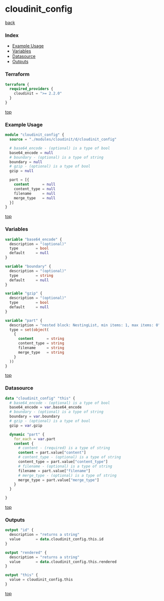 # cloudinit_config

[back](../cloudinit.md)

### Index

- [Example Usage](#example-usage)
- [Variables](#variables)
- [Datasource](#datasource)
- [Outputs](#outputs)

### Terraform

```terraform
terraform {
  required_providers {
    cloudinit = ">= 2.2.0"
  }
}
```

[top](#index)

### Example Usage

```terraform
module "cloudinit_config" {
  source = "./modules/cloudinit/d/cloudinit_config"

  # base64_encode - (optional) is a type of bool
  base64_encode = null
  # boundary - (optional) is a type of string
  boundary = null
  # gzip - (optional) is a type of bool
  gzip = null

  part = [{
    content      = null
    content_type = null
    filename     = null
    merge_type   = null
  }]
}
```

[top](#index)

### Variables

```terraform
variable "base64_encode" {
  description = "(optional)"
  type        = bool
  default     = null
}

variable "boundary" {
  description = "(optional)"
  type        = string
  default     = null
}

variable "gzip" {
  description = "(optional)"
  type        = bool
  default     = null
}

variable "part" {
  description = "nested block: NestingList, min items: 1, max items: 0"
  type = set(object(
    {
      content      = string
      content_type = string
      filename     = string
      merge_type   = string
    }
  ))
}
```

[top](#index)

### Datasource

```terraform
data "cloudinit_config" "this" {
  # base64_encode - (optional) is a type of bool
  base64_encode = var.base64_encode
  # boundary - (optional) is a type of string
  boundary = var.boundary
  # gzip - (optional) is a type of bool
  gzip = var.gzip

  dynamic "part" {
    for_each = var.part
    content {
      # content - (required) is a type of string
      content = part.value["content"]
      # content_type - (optional) is a type of string
      content_type = part.value["content_type"]
      # filename - (optional) is a type of string
      filename = part.value["filename"]
      # merge_type - (optional) is a type of string
      merge_type = part.value["merge_type"]
    }
  }

}
```

[top](#index)

### Outputs

```terraform
output "id" {
  description = "returns a string"
  value       = data.cloudinit_config.this.id
}

output "rendered" {
  description = "returns a string"
  value       = data.cloudinit_config.this.rendered
}

output "this" {
  value = cloudinit_config.this
}
```

[top](#index)